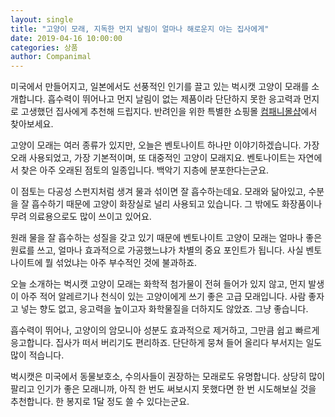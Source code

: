 ```yaml
---
layout: single
title: "고양이 모래, 지독한 먼지 날림이 얼마나 해로운지 아는 집사에게"
date: 2019-04-16 10:00:00
categories: 상품
author: Companimal
---
```


미국에서 만들어지고, 일본에서도 선풍적인 인기를 끌고 있는 벅시캣 고양이 모래를 소개합니다. 흡수력이 뛰어나고 먼지 날림이 없는 제품이라 단단하지 못한 응고력과 먼지로 고생했던 집사에게 추천해 드립지다. 반려인을 위한 특별한 쇼핑몰 [컴패니몰샵](http://mall.holapet.com/goods/goods_view.php?goodsNo=1000010186)에서 찾아보세요.

고양이 모래는 여러 종류가 있지만, 오늘은 벤토나이트 하나만 이야기하겠습니다. 가장 오래 사용되었고, 가장 기본적이며, 또 대중적인 고양이 모래지요. 벤토나이트는 자연에서 찾은 아주 오래된 점토의 일종입니다. 백악기 지층에 분포한다는군요.

이 점토는 다공성 스펀지처럼 생겨 물과 섞이면 잘 흡수하는데요. 모래와 닮아있고, 수분을 잘 흡수하기 때문에 고양이 화장실로 널리 사용되고 있습니다. 그 밖에도 화장품이나 무려 의료용으로도 많이 쓰이고 있어요.

원래 물을 잘 흡수하는 성질을 갖고 있기 때문에 벤토나이트 고양이 모래는 얼마나 좋은 원료를 쓰고, 얼마나 효과적으로 가공했느냐가 차별의 중요 포인트가 됩니다. 사실 벤토나이트에 뭘 섞었냐는 아주 부수적인 것에 불과하죠.

오늘 소개하는 벅시캣 고양이 모래는 화학적 첨가물이 전혀 들어가 있지 않고, 먼지 발생이 아주 적어 알레르기나 천식이 있는 고양이에게 쓰기 좋은 고급 모래입니다. 사람 좋자고 넣는 향도 없고, 응고력을 높이고자 화학물질을 더하지도 않았죠. 그냥 좋습니다.

흡수력이 뛰어나, 고양이의 암모니아 성분도 효과적으로 제거하고, 그만큼 쉽고 빠르게 응고합니다. 집사가 떠서 버리기도 편리하죠. 단단하게 뭉쳐 들어 올리다 부서지는 일도 많이 적습니다.

벅시캣은 미국에서 동물보호소, 수의사들이 권장하는 모래로도 유명합니다. 상당히 많이 팔리고 인기가 좋은 모래니까, 아직 한 번도 써보시지 못했다면 한 번 시도해보실 것을 추천합니다. 한 봉지로 1달 정도 쓸 수 있다는군요.
